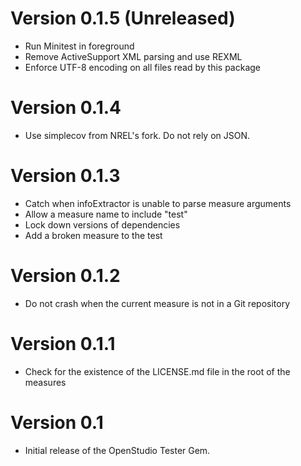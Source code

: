# Version 0.1.5 (Unreleased)

* Run Minitest in foreground
* Remove ActiveSupport XML parsing and use REXML
* Enforce UTF-8 encoding on all files read by this package

# Version 0.1.4

* Use simplecov from NREL's fork. Do not rely on JSON.

# Version 0.1.3

* Catch when infoExtractor is unable to parse measure arguments
* Allow a measure name to include "test"
* Lock down versions of dependencies
* Add a broken measure to the test

# Version 0.1.2

* Do not crash when the current measure is not in a Git repository

# Version 0.1.1

* Check for the existence of the LICENSE.md file in the root of the measures

# Version 0.1

* Initial release of the OpenStudio Tester Gem.
